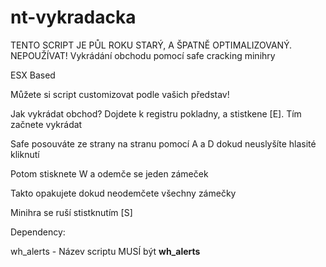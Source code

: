 # nt-vykradacka
TENTO SCRIPT JE PŮL ROKU STARÝ, A ŠPATNĚ OPTIMALIZOVANÝ. NEPOUŽÍVAT!
Vykrádání obchodu pomocí safe cracking minihry

ESX Based

Můžete si script customizovat podle vašich představ!

Jak vykrádat obchod?
Dojdete k registru pokladny, a stistkene [E]. Tím začnete vykrádat

Safe posouváte ze strany na stranu pomocí A a D dokud neuslyšíte hlasité kliknutí

Potom stisknete W a odemče se jeden zámeček

Takto opakujete dokud neodemčete všechny zámečky

Minihra se ruší stistknutím [S]

Dependency:

wh_alerts - Název scriptu MUSÍ být **wh_alerts**
